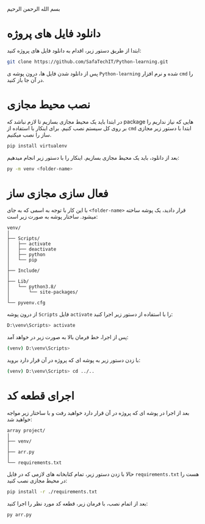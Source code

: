 بسم الله الرحمن الرحیم
# دانلود فایل های پروژه
ابتدا از طریق دستور زیر، اقدام به دانلود فایل های پروژه کنید:
``` sh
git clone https://github.com/SafaTechIT/Python-learning.git
```
پس از دانلود شدن فایل ها، درون پوشه ی `Python-learning` شده و نرم افزار `cmd` را در آن جا باز کنید.
# نصب محیط مجازی
در ابتدا باید یک محیط مجازی بسازیم تا لازم نباشد که package هایی که نیاز نداریم را بر روی کل سیستم نصب کنیم. برای اینکار با استفاده از `cmd` ابتدا با دستور زیر مجازی ساز را نصب میکنیم.

```bash
pip install virtualenv
```
بعد از دانلود، باید یک محیط مجازی بسازیم. اینکار را با دستور زیر انجام میدهیم:
``` bash
py -m venv <folder-name>
```
# فعال سازی مجازی ساز
با این کار با توجه به اسمی که به جای `<folder-name>` قرار دادید، یک پوشه ساخته میشود. ساختار پوشه به صورت زیر است:
```
venv/
│
├── Scripts/
│   ├── activate
│   ├── deactivate
│   ├── python
│   └── pip
│
├── Include/
│
├── Lib/
│   └── python3.8/
│       └── site-packages/
│
└── pyvenv.cfg
```
از درون پوشه `Scripts` فایل `activate` را با استفاده از دستور زیر اجرا کنید:
``` bash
D:\venv\Scripts> activate
```
پس از اجرا، خط فرمان بالا به صورت زیر در خواهد آمد:
```bash
(venv) D:\venv\Scripts> 
```
با زدن دستور زیر به پوشه ای که پروژه در آن قرار دارد بروید:
```bash
(venv) D:\venv\Scripts> cd ../..
```
# اجرای قطعه کد
بعد از اجرا در پوشه ای که پروژه در آن قرار دارد خواهید رفت و با ساختار زیر مواجه خواهید شد:
```
array project/
│
├── venv/
│
├── arr.py
│
└── requirements.txt
```
حالا با زدن دستور زیر، تمام کتابخانه های لازمی که در فایل `requirements.txt` هست را در محیط مجازی نصب کنید:
``` bash
pip install -r ./requirements.txt
```
بعد از اتمام نصب، با فرمان زیر، قطعه کد مورد نظر را اجرا کنید:
``` bash
py arr.py
```
